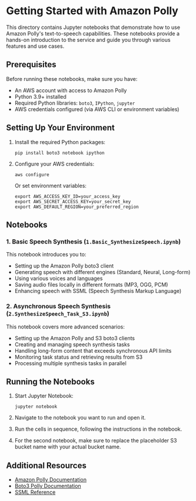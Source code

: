 # Getting Started with Amazon Polly

This directory contains Jupyter notebooks that demonstrate how to use Amazon Polly's text-to-speech capabilities. These notebooks provide a hands-on introduction to the service and guide you through various features and use cases.

## Prerequisites

Before running these notebooks, make sure you have:

- An AWS account with access to Amazon Polly
- Python 3.9+ installed
- Required Python libraries: `boto3`, `IPython`, `jupyter`
- AWS credentials configured (via AWS CLI or environment variables)

## Setting Up Your Environment

1. Install the required Python packages:
   ```
   pip install boto3 notebook ipython
   ```

2. Configure your AWS credentials:
   ```
   aws configure
   ```
   Or set environment variables:
   ```
   export AWS_ACCESS_KEY_ID=your_access_key
   export AWS_SECRET_ACCESS_KEY=your_secret_key
   export AWS_DEFAULT_REGION=your_preferred_region
   ```

## Notebooks

### 1. Basic Speech Synthesis (`1.Basic_SynthesizeSpeech.ipynb`)

This notebook introduces you to:
- Setting up the Amazon Polly boto3 client
- Generating speech with different engines (Standard, Neural, Long-form)
- Using various voices and languages
- Saving audio files locally in different formats (MP3, OGG, PCM)
- Enhancing speech with SSML (Speech Synthesis Markup Language)

### 2. Asynchronous Speech Synthesis (`2.SynthesizeSpeech_Task_S3.ipynb`)

This notebook covers more advanced scenarios:
- Setting up the Amazon Polly and S3 boto3 clients
- Creating and managing speech synthesis tasks
- Handling long-form content that exceeds synchronous API limits
- Monitoring task status and retrieving results from S3
- Processing multiple synthesis tasks in parallel

## Running the Notebooks

1. Start Jupyter Notebook:
   ```
   jupyter notebook
   ```

2. Navigate to the notebook you want to run and open it.

3. Run the cells in sequence, following the instructions in the notebook.

4. For the second notebook, make sure to replace the placeholder S3 bucket name with your actual bucket name.

## Additional Resources

- [Amazon Polly Documentation](https://docs.aws.amazon.com/polly/latest/dg/what-is.html)
- [Boto3 Polly Documentation](https://boto3.amazonaws.com/v1/documentation/api/latest/reference/services/polly.html)
- [SSML Reference](https://docs.aws.amazon.com/polly/latest/dg/ssml.html)
